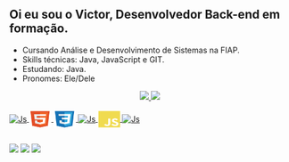 ## Oi eu sou o Victor, Desenvolvedor Back-end em formação.
 - Cursando Análise e Desenvolvimento de Sistemas na FIAP.
 - Skills técnicas: Java, JavaScript e GIT.
 - Estudando: Java.
 - Pronomes: Ele/Dele
<div align="center">
  <a href="https://github.com/VictorMiguel35">
  <img height="170em" src="https://github-readme-stats.vercel.app/api?username=VictorMiguel35&show_icons=true&theme=nightowl&include_all_commits=true&count_private=true"/>
  <img height="200em" src="https://github-readme-stats.vercel.app/api/top-langs/?username=VictorMiguel35&layout=donut&langs_count=7&theme=nightowl"/>
</div>
  
  <div style="display: inline_block"><br>
    <img align="center" alt="Js" height="30" width="40" src="https://icongr.am/devicon/java-original-wordmark.svg?size=148&color=currentColor" />
  <img align="center" alt="HTML" height="30" width="40" src="https://raw.githubusercontent.com/devicons/devicon/master/icons/html5/html5-original.svg">
  <img align="center" alt="CSS" height="30" width="40" src="https://raw.githubusercontent.com/devicons/devicon/master/icons/css3/css3-original.svg">
  <img align="center" alt="Js" height="30" width="40" src="https://icongr.am/devicon/git-original.svg?size=128&color=currentColor" />
  <img align="center" alt="Js" height="30" width="40" src="https://raw.githubusercontent.com/devicons/devicon/master/icons/javascript/javascript-plain.svg">
  <img align="center" alt="Js" height="30" width="40" src="https://cdn.jsdelivr.net/gh/devicons/devicon@latest/icons/intellij/intellij-original.svg" />
          
   
  
  
  
  
  
</div>
  
## 
  <div> 
  <a href="https://wa.me/+5521970823784" target="_blank"><img src="https://img.shields.io/badge/WhatsApp-25D366?style=for-the-badge&logo=whatsapp&logoColor=white" target="_blank"></a>
  <a href = "mailto:victorgabrielam12@gmail.com"><img src="https://img.shields.io/badge/Gmail-D14836?style=for-the-badge&logo=gmail&logoColor=white" target="_blank"></a>
  <a href="https://www.linkedin.com/in/victor-aguiar-miguel/" target="_blank"><img src="https://img.shields.io/badge/-LinkedIn-%230077B5?style=for-the-badge&logo=linkedin&logoColor=white" target="_blank"></a> 
    
  </div>


